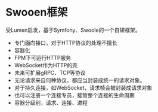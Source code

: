 # Swooen框架

受Lumen启发，基于Symfony、Swoole的一个自研框架。

- 专门面向接口，对于HTTP协议的处理不擅长
- 容器化
- FPM下可运行HTTP服务
- WebSocket作为HTTP的壳
- 未来可扩展gRPC、TCP等协议
- 无论请求来自何种协议，都应当封装成统一的请求对象。
- 对于持久连接，如WebSocket，请求帧会被封装成请求对象
- 也可以注册一个连接专员，接管整个连接的生命周期
- 容器分级别，请求、连接、进程